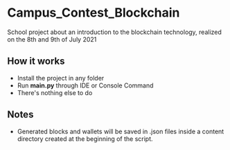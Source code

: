 # Campus_Contest_Blockchain
School project about an introduction to the blockchain technology, realized on the 8th and 9th of July 2021

## How it works

- Install the project in any folder
- Run **main.py** through IDE or Console Command
- There's nothing else to do

## Notes

- Generated blocks and wallets will be saved in .json files inside a content directory created at the beginning of the script. 

